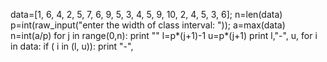 data=[1, 6, 4, 2, 5, 7, 6, 9, 5, 3, 4, 5, 9, 10, 2, 4, 5, 3, 6];
n=len(data)
p=int(raw_input("enter the width of class interval: "));
a=max(data)
n=int(a/p)
for j in range(0,n):
	print ""
	l=p*(j+1)-1
	u=p*(j+1)
	print l,"-", u, 
	for i in data:
		if ( i in (l, u)):
			print "-",
			
		

